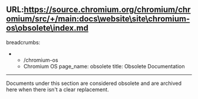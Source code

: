 URL:https://source.chromium.org/chromium/chromium/src/+/main:docs\website\site\chromium-os\obsolete\index.md
---
breadcrumbs:
- - /chromium-os
  - Chromium OS
page_name: obsolete
title: Obsolete Documentation
---

Documents under this section are considered obsolete and are archived here when
there isn't a clear replacement.
